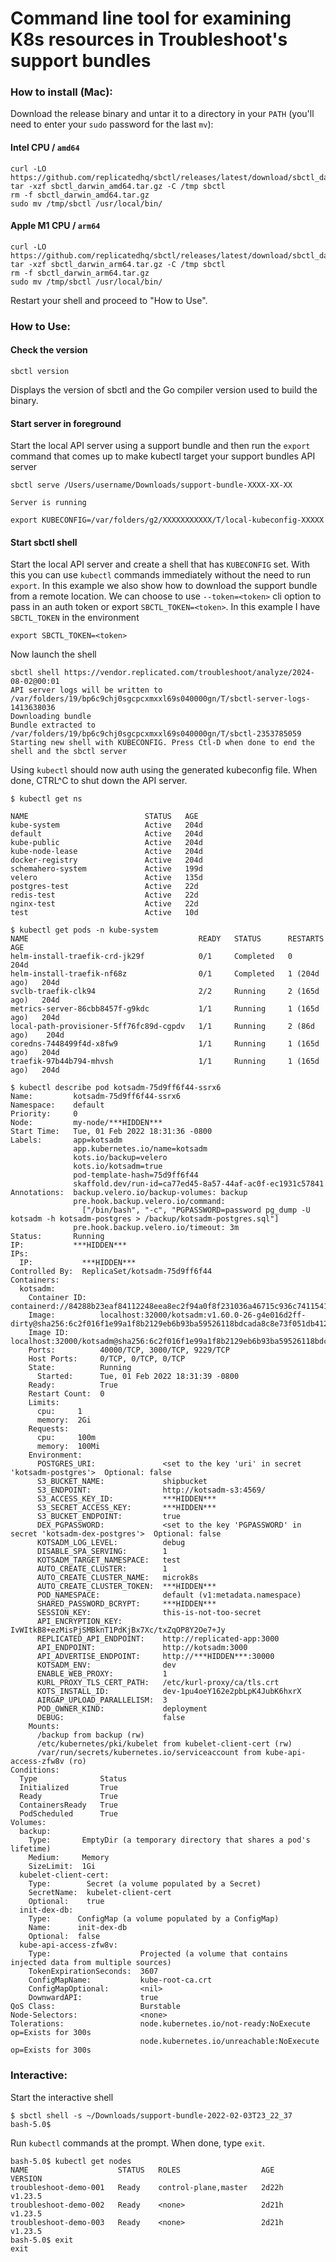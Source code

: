 # Command line tool for examining K8s resources in Troubleshoot's support bundles

### How to install (Mac):

Download the release binary and untar it to a directory in your `PATH` (you'll need to enter your `sudo` password for the last `mv`):

#### Intel CPU / `amd64`

```
curl -LO https://github.com/replicatedhq/sbctl/releases/latest/download/sbctl_darwin_amd64.tar.gz
tar -xzf sbctl_darwin_amd64.tar.gz -C /tmp sbctl
rm -f sbctl_darwin_amd64.tar.gz
sudo mv /tmp/sbctl /usr/local/bin/
```

#### Apple M1 CPU / `arm64`

```
curl -LO https://github.com/replicatedhq/sbctl/releases/latest/download/sbctl_darwin_arm64.tar.gz
tar -xzf sbctl_darwin_arm64.tar.gz -C /tmp sbctl
rm -f sbctl_darwin_arm64.tar.gz
sudo mv /tmp/sbctl /usr/local/bin/
```

Restart your shell and proceed to "How to Use".

### How to Use:

#### Check the version
```
sbctl version
```
Displays the version of sbctl and the Go compiler version used to build the binary.

#### Start server in foreground
Start the local API server using a support bundle and then run the `export` command that comes up to make kubectl target your support bundles API server

```
sbctl serve /Users/username/Downloads/support-bundle-XXXX-XX-XX

Server is running

export KUBECONFIG=/var/folders/g2/XXXXXXXXXXX/T/local-kubeconfig-XXXXX
```

#### Start sbctl shell
Start the local API server and create a shell that has `KUBECONFIG` set. With this you can use `kubectl` commands immediately without the need to run `export`. In this example we also show how to download the support bundle from a remote location. We can choose to use `--token=<token>` cli option to pass in an auth token or export `SBCTL_TOKEN=<token>`. In this example I have `SBCTL_TOKEN` in the environment

```
export SBCTL_TOKEN=<token>
```

Now launch the shell
```
sbctl shell https://vendor.replicated.com/troubleshoot/analyze/2024-08-02@00:01
API server logs will be written to /var/folders/19/bp6c9chj0sgcpcxmxxl69s040000gn/T/sbctl-server-logs-1413638036
Downloading bundle
Bundle extracted to /var/folders/19/bp6c9chj0sgcpcxmxxl69s040000gn/T/sbctl-2353785059
Starting new shell with KUBECONFIG. Press Ctl-D when done to end the shell and the sbctl server
```

Using `kubectl` should now auth using the generated kubeconfig file.  When done, CTRL^C to shut down the API server.

```
$ kubectl get ns

NAME                          STATUS   AGE
kube-system                   Active   204d
default                       Active   204d
kube-public                   Active   204d
kube-node-lease               Active   204d
docker-registry               Active   204d
schemahero-system             Active   199d
velero                        Active   135d
postgres-test                 Active   22d
redis-test                    Active   22d
nginx-test                    Active   22d
test                          Active   10d
```

```
$ kubectl get pods -n kube-system
NAME                                      READY   STATUS      RESTARTS       AGE
helm-install-traefik-crd-jk29f            0/1     Completed   0              204d
helm-install-traefik-nf68z                0/1     Completed   1 (204d ago)   204d
svclb-traefik-clk94                       2/2     Running     2 (165d ago)   204d
metrics-server-86cbb8457f-g9kdc           1/1     Running     1 (165d ago)   204d
local-path-provisioner-5ff76fc89d-cgpdv   1/1     Running     2 (86d ago)    204d
coredns-7448499f4d-x8fw9                  1/1     Running     1 (165d ago)   204d
traefik-97b44b794-mhvsh                   1/1     Running     1 (165d ago)   204d
```

```
$ kubectl describe pod kotsadm-75d9ff6f44-ssrx6 
Name:         kotsadm-75d9ff6f44-ssrx6
Namespace:    default
Priority:     0
Node:         my-node/***HIDDEN***
Start Time:   Tue, 01 Feb 2022 18:31:36 -0800
Labels:       app=kotsadm
              app.kubernetes.io/name=kotsadm
              kots.io/backup=velero
              kots.io/kotsadm=true
              pod-template-hash=75d9ff6f44
              skaffold.dev/run-id=ca77ed45-8a57-44af-ac0f-ec1931c57841
Annotations:  backup.velero.io/backup-volumes: backup
              pre.hook.backup.velero.io/command:
                ["/bin/bash", "-c", "PGPASSWORD=password pg_dump -U kotsadm -h kotsadm-postgres > /backup/kotsadm-postgres.sql"]
              pre.hook.backup.velero.io/timeout: 3m
Status:       Running
IP:           ***HIDDEN***
IPs:
  IP:           ***HIDDEN***
Controlled By:  ReplicaSet/kotsadm-75d9ff6f44
Containers:
  kotsadm:
    Container ID:   containerd://84288b23eaf84112248eea8ec2f94a0f8f231036a46715c936c741154173271d
    Image:          localhost:32000/kotsadm:v1.60.0-26-g4e016d2ff-dirty@sha256:6c2f016f1e99a1f8b2129eb6b93ba59526118bdcada8c8e73f051db4123ff683
    Image ID:       localhost:32000/kotsadm@sha256:6c2f016f1e99a1f8b2129eb6b93ba59526118bdcada8c8e73f051db4123ff683
    Ports:          40000/TCP, 3000/TCP, 9229/TCP
    Host Ports:     0/TCP, 0/TCP, 0/TCP
    State:          Running
      Started:      Tue, 01 Feb 2022 18:31:39 -0800
    Ready:          True
    Restart Count:  0
    Limits:
      cpu:     1
      memory:  2Gi
    Requests:
      cpu:     100m
      memory:  100Mi
    Environment:
      POSTGRES_URI:               <set to the key 'uri' in secret 'kotsadm-postgres'>  Optional: false
      S3_BUCKET_NAME:             shipbucket
      S3_ENDPOINT:                http://kotsadm-s3:4569/
      S3_ACCESS_KEY_ID:           ***HIDDEN***
      S3_SECRET_ACCESS_KEY:       ***HIDDEN***
      S3_BUCKET_ENDPOINT:         true
      DEX_PGPASSWORD:             <set to the key 'PGPASSWORD' in secret 'kotsadm-dex-postgres'>  Optional: false
      KOTSADM_LOG_LEVEL:          debug
      DISABLE_SPA_SERVING:        1
      KOTSADM_TARGET_NAMESPACE:   test
      AUTO_CREATE_CLUSTER:        1
      AUTO_CREATE_CLUSTER_NAME:   microk8s
      AUTO_CREATE_CLUSTER_TOKEN:  ***HIDDEN***
      POD_NAMESPACE:              default (v1:metadata.namespace)
      SHARED_PASSWORD_BCRYPT:     ***HIDDEN***
      SESSION_KEY:                this-is-not-too-secret
      API_ENCRYPTION_KEY:         IvWItkB8+ezMisPjSMBknT1PdKjBx7Xc/txZqOP8Y2Oe7+Jy
      REPLICATED_API_ENDPOINT:    http://replicated-app:3000
      API_ENDPOINT:               http://kotsadm:3000
      API_ADVERTISE_ENDPOINT:     http://***HIDDEN***:30000
      KOTSADM_ENV:                dev
      ENABLE_WEB_PROXY:           1
      KURL_PROXY_TLS_CERT_PATH:   /etc/kurl-proxy/ca/tls.crt
      KOTS_INSTALL_ID:            dev-1pu4oeY162e2pbLpK4JubK6hxrX
      AIRGAP_UPLOAD_PARALLELISM:  3
      POD_OWNER_KIND:             deployment
      DEBUG:                      false
    Mounts:
      /backup from backup (rw)
      /etc/kubernetes/pki/kubelet from kubelet-client-cert (rw)
      /var/run/secrets/kubernetes.io/serviceaccount from kube-api-access-zfw8v (ro)
Conditions:
  Type              Status
  Initialized       True 
  Ready             True 
  ContainersReady   True 
  PodScheduled      True 
Volumes:
  backup:
    Type:       EmptyDir (a temporary directory that shares a pod's lifetime)
    Medium:     Memory
    SizeLimit:  1Gi
  kubelet-client-cert:
    Type:        Secret (a volume populated by a Secret)
    SecretName:  kubelet-client-cert
    Optional:    true
  init-dex-db:
    Type:      ConfigMap (a volume populated by a ConfigMap)
    Name:      init-dex-db
    Optional:  false
  kube-api-access-zfw8v:
    Type:                    Projected (a volume that contains injected data from multiple sources)
    TokenExpirationSeconds:  3607
    ConfigMapName:           kube-root-ca.crt
    ConfigMapOptional:       <nil>
    DownwardAPI:             true
QoS Class:                   Burstable
Node-Selectors:              <none>
Tolerations:                 node.kubernetes.io/not-ready:NoExecute op=Exists for 300s
                             node.kubernetes.io/unreachable:NoExecute op=Exists for 300s
```


### Interactive:

Start the interactive shell
```
$ sbctl shell -s ~/Downloads/support-bundle-2022-02-03T23_22_37
bash-5.0$
```

Run `kubectl` commands at the prompt.  When done, type `exit`.

```
bash-5.0$ kubectl get nodes
NAME                    STATUS   ROLES                  AGE     VERSION
troubleshoot-demo-001   Ready    control-plane,master   2d22h   v1.23.5
troubleshoot-demo-002   Ready    <none>                 2d21h   v1.23.5
troubleshoot-demo-003   Ready    <none>                 2d21h   v1.23.5
bash-5.0$ exit
exit
```
